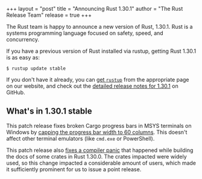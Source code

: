 +++
layout = "post"
title = "Announcing Rust 1.30.1"
author = "The Rust Release Team"
release = true
+++

The Rust team is happy to announce a new version of Rust, 1.30.1. Rust is a
systems programming language focused on safety, speed, and concurrency.

If you have a previous version of Rust installed via rustup, getting Rust
1.30.1 is as easy as:

```console
$ rustup update stable
```

If you don't have it already, you can [get `rustup`][install] from the
appropriate page on our website, and check out the [detailed release notes for
1.30.1][notes] on GitHub.

[install]: https://www.rust-lang.org/install.html
[notes]: https://github.com/rust-lang/rust/blob/stable/RELEASES.md#version-1301-2018-11-08

## What's in 1.30.1 stable

This patch release fixes broken Cargo progress bars in MSYS terminals on
Windows by [capping the progress bar width to 60 columns][cargo/6122]. This doesn't affect
other terminal emulators (like `cmd.exe` or PowerShell).

This patch release also [fixes a compiler panic][54199] that happened while building the
docs of some crates in Rust 1.30.0. The crates impacted were widely used, so
this change impacted a considerable amount of users, which made it sufficiently
prominent for us to issue a point release.


[cargo/6122]: https://github.com/rust-lang/cargo/pull/6122
[54199]: https://github.com/rust-lang/rust/pull/54199

